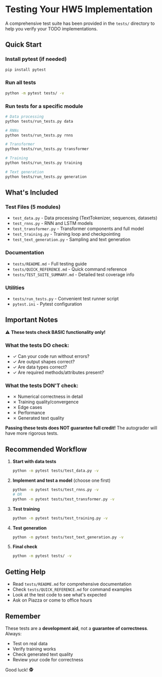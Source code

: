# Testing Your HW5 Implementation

A comprehensive test suite has been provided in the `tests/` directory to help you verify your TODO implementations.

## Quick Start

### Install pytest (if needed)
```bash
pip install pytest
```

### Run all tests
```bash
python -m pytest tests/ -v
```

### Run tests for a specific module
```bash
# Data processing
python tests/run_tests.py data

# RNNs
python tests/run_tests.py rnns

# Transformer
python tests/run_tests.py transformer

# Training
python tests/run_tests.py training

# Text generation
python tests/run_tests.py generation
```

## What's Included

### Test Files (5 modules)
- `test_data.py` - Data processing (TextTokenizer, sequences, datasets)
- `test_rnns.py` - RNN and LSTM models
- `test_transformer.py` - Transformer components and full model
- `test_training.py` - Training loop and checkpointing
- `test_text_generation.py` - Sampling and text generation

### Documentation
- `tests/README.md` - Full testing guide
- `tests/QUICK_REFERENCE.md` - Quick command reference
- `tests/TEST_SUITE_SUMMARY.md` - Detailed test coverage info

### Utilities
- `tests/run_tests.py` - Convenient test runner script
- `pytest.ini` - Pytest configuration

## Important Notes

⚠️ **These tests check BASIC functionality only!**

### What the tests DO check:
- ✓ Can your code run without errors?
- ✓ Are output shapes correct?
- ✓ Are data types correct?
- ✓ Are required methods/attributes present?

### What the tests DON'T check:
- ✗ Numerical correctness in detail
- ✗ Training quality/convergence
- ✗ Edge cases
- ✗ Performance
- ✗ Generated text quality

**Passing these tests does NOT guarantee full credit!** The autograder will have more rigorous tests.

## Recommended Workflow

1. **Start with data tests**
   ```bash
   python -m pytest tests/test_data.py -v
   ```

2. **Implement and test a model** (choose one first)
   ```bash
   python -m pytest tests/test_rnns.py -v
   # OR
   python -m pytest tests/test_transformer.py -v
   ```

3. **Test training**
   ```bash
   python -m pytest tests/test_training.py -v
   ```

4. **Test generation**
   ```bash
   python -m pytest tests/test_text_generation.py -v
   ```

5. **Final check**
   ```bash
   python -m pytest tests/ -v
   ```

## Getting Help

- Read `tests/README.md` for comprehensive documentation
- Check `tests/QUICK_REFERENCE.md` for command examples
- Look at the test code to see what's expected
- Ask on Piazza or come to office hours

## Remember

These tests are a **development aid**, not a **guarantee of correctness**. Always:
- Test on real data
- Verify training works
- Check generated text quality
- Review your code for correctness

Good luck! 🕵️
